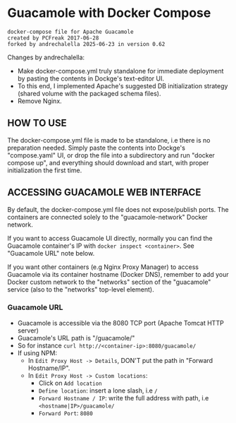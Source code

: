 # Guacamole with Docker Compose

```
docker-compose file for Apache Guacamole
created by PCFreak 2017-06-28
forked by andrechalella 2025-06-23 in version 0.62
```

Changes by andrechalella:
- Make docker-compose.yml truly standalone for immediate deployment by
  pasting the contents in Dockge's text-editor UI.
- To this end, I implemented Apache's suggested DB initialization strategy
   (shared volume with the packaged schema files).
- Remove Nginx.

## HOW TO USE

The docker-compose.yml file is made to be standalone, i.e there is no preparation
needed. Simply paste the contents into Dockge's "compose.yaml" UI, or drop the
file into a subdirectory and run "docker compose up", and everything should
download and start, with proper initialization the first time.

## ACCESSING GUACAMOLE WEB INTERFACE

By default, the docker-compose.yml file does not expose/publish ports. The
containers are connected solely to the "guacamole-network" Docker network.

If you want to access Guacamole UI directly, normally you can find the Guacamole
container's IP with `docker inspect <container>`. See "Guacamole URL" note below.

If you want other containers (e.g Nginx Proxy Manager) to access Guacamole via its
container hostname (Docker DNS), remember to add your Docker custom network to the
"networks" section of the "guacamole" service (also to the "networks" top-level element).

### Guacamole URL

- Guacamole is accessible via the 8080 TCP port (Apache Tomcat HTTP server)
- Guacamole's URL path is "/guacamole/"
- So for instance `curl http://<container-ip>:8080/guacamole/`
- If using NPM:
  - In `Edit Proxy Host -> Details`, DON'T put the path in "Forward Hostname/IP".
  - In `Edit Proxy Host -> Custom locations`:
    - Click on `Add location`
    - `Define location`: insert a lone slash, i.e `/`
    - `Forward Hostname / IP`: write the full address with path, i.e `<hostname|IP>/guacamole/`
    - `Forward Port`: `8080`
